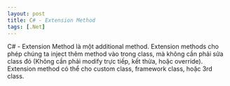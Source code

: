 ```yaml
---
layout: post
title: C# - Extension Method
tags: [.Net]
---
```

C# - Extension Method là một additional method. Extension methods cho phép chúng ta inject thêm method vào trong class, mà không cần phải sửa class đó (Không cần phải modify trực tiếp, kết thừa, hoặc override). Extension method có thể cho custom class, framework class, hoặc 3rd class. 

